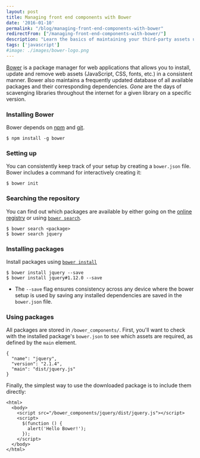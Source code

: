 ```yaml
---
layout: post
title: Managing front end components with Bower
date: '2016-01-10'
permalink: "/blog/managing-front-end-components-with-bower"
redirectFrom: ["/managing-front-end-components-with-bower/"]
description: "Learn the basics of maintaining your third-party assets using the Bower package manager."
tags: ['javascript']
#image: ./images/bower-logo.png
---
```


[Bower](http://bower.io/) is a package manager for web applications that allows you to install, update and remove web assets (JavaScript, CSS, fonts, etc.) in a consistent manner. Bower also maintains a frequently updated database of all available packages and their corresponding dependencies. _Gone_ are the days of scavenging libraries throughout the internet for a given library on a specific version.

### Installing Bower

Bower depends on [npm](https://nodejs.org/) and [git](http://git-scm.com/).

    $ npm install -g bower

### Setting up

You can consistently keep track of your setup by creating a `bower.json` file. Bower includes a command for interactively creating it:

    $ bower init

### Searching the repository

You can find out which packages are available by either going on the [online registry](http://bower.io/search/) or using [`bower search`](http://bower.io/docs/api/#search).

    $ bower search <package>
    $ bower search jquery

### Installing packages

Install packages using [`bower install`](http://bower.io/docs/api/#install)

    $ bower install jquery --save
    $ bower install jquery#1.12.0 --save

* The `--save` flag ensures consistency across any device where the bower setup is used by saving any installed dependencies are saved in the `bower.json` file.

### Using packages

All packages are stored in `/bower_components/`. First, you'll want to check with the installed package's `bower.json` to see which assets are required, as defined by the `main` element.

    {
      "name": "jquery",
      "version": "2.1.4",
      "main": "dist/jquery.js"
    }

Finally, the simplest way to use the downloaded package is to include them directly:

    <html>
      <body>
        <script src="/bower_components/jquery/dist/jquery.js"></script>
        <script>
          $(function () {
            alert('Hello Bower!');
          });
        </script>
      </body>
    </html>
